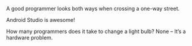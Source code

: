 A good programmer looks both ways when crossing a one-way street.

Android Studio is awesome!

How many programmers does it take to change a light bulb?
None – It’s a hardware problem.